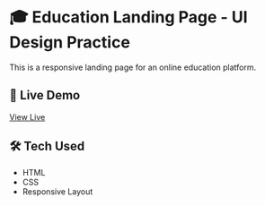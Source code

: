 # 🎓 Education Landing Page - UI Design Practice

This is a responsive landing page for an online education platform.  


## 🚀 Live Demo
[View Live](https://a7medsobih.github.io/education-ui/)

## 🛠 Tech Used
- HTML
- CSS    
- Responsive Layout  


